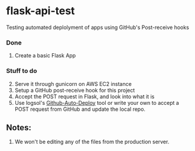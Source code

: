 # flask-api-test
Testing automated deplolyment of apps using GitHub's Post-receive hooks



### Done 
1. Create a basic Flask App

### Stuff to do
2. Serve it through gunicorn on AWS EC2 instance
3. Setup a GitHub post-receive hook for this project
4. Accept the POST request in Flask, and look into what it is
5. Use logsol's [Github-Auto-Deploy](https://github.com/logsol/Github-Auto-Deploy) tool or write your own 
to accept a POST request from GitHub and update the local repo.


## Notes:
1. We won't be editing any of the files from the production server.
